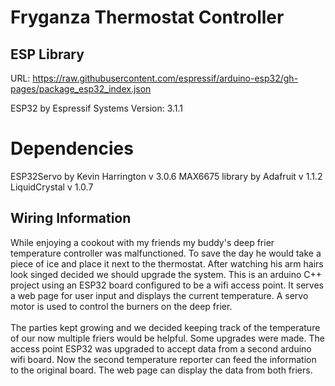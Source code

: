 # Fryganza Thermostat Controller

## ESP Library
URL: https://raw.githubusercontent.com/espressif/arduino-esp32/gh-pages/package_esp32_index.json

ESP32 by Espressif Systems
Version: 3.1.1

# Dependencies

ESP32Servo by Kevin Harrington v 3.0.6
MAX6675 library by Adafruit v 1.1.2
LiquidCrystal v 1.0.7

## Wiring Information









While enjoying a cookout with my friends my buddy's deep frier temperature controller was malfunctioned. To save the day he would take a piece of ice and place it next to the thermostat. After watching his arm hairs look singed decided we should upgrade the system. This is an  arduino C++ project using an ESP32 board configured to be a wifi access point. It serves a web page for  user input and displays the current temperature. A servo motor is used to control the burners on the deep  frier.
<br><br>
The parties kept growing and we decided keeping track of the temperature of our now multiple friers would be helpful. Some upgrades were made. The access point ESP32 was upgraded to accept data from a second arduino wifi board. Now the second temperature reporter can feed the information to the original board. The web page can display the data from both friers. <br><br>